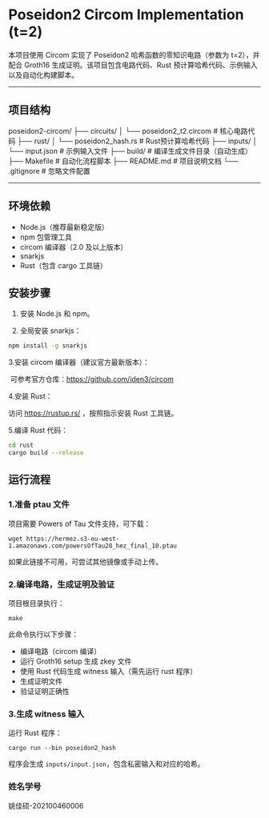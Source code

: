 # Poseidon2 Circom Implementation (t=2)

本项目使用 Circom 实现了 Poseidon2 哈希函数的零知识电路（参数为 t=2），并配合 Groth16 生成证明。该项目包含电路代码、Rust 预计算哈希代码、示例输入以及自动化构建脚本。

---

## 项目结构

poseidon2-circom/
├── circuits/
│ └── poseidon2_t2.circom # 核心电路代码
├── rust/
│ └── poseidon2_hash.rs # Rust预计算哈希代码
├── inputs/
│ └── input.json # 示例输入文件
├── build/ # 编译生成文件目录（自动生成）
├── Makefile # 自动化流程脚本
├── README.md # 项目说明文档
└── .gitignore # 忽略文件配置



---

## 环境依赖

- Node.js（推荐最新稳定版）
- npm 包管理工具
- circom 编译器（2.0 及以上版本）
- snarkjs
- Rust（包含 cargo 工具链）

## 安装步骤

1. 安装 Node.js 和 npm。

2. 全局安装 snarkjs：

```bash
npm install -g snarkjs
```

  3.安装 circom 编译器（建议官方最新版本）：

​      可参考官方仓库：https://github.com/iden3/circom

  4.安装 Rust：

访问 https://rustup.rs/ ，按照指示安装 Rust 工具链。

   5.编译 Rust 代码：

```bash
cd rust
cargo build --release

```

## 运行流程

### 1.准备 ptau 文件

项目需要 Powers of Tau 文件支持，可下载：

```
wget https://hermez.s3-eu-west-1.amazonaws.com/powersOfTau28_hez_final_10.ptau

```

如果此链接不可用，可尝试其他镜像或手动上传。

### 2.编译电路，生成证明及验证

项目根目录执行：

```
make

```

此命令执行以下步骤：

- 编译电路（circom 编译）
- 运行 Groth16 setup 生成 zkey 文件
- 使用 Rust 代码生成 witness 输入（需先运行 rust 程序）
- 生成证明文件
- 验证证明正确性

### 3.生成 witness 输入

运行 Rust 程序：

```
cargo run --bin poseidon2_hash

```

程序会生成 `inputs/input.json`，包含私密输入和对应的哈希。
### 姓名学号

姚佳硕-202100460006

